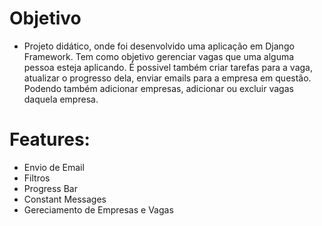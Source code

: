 # Objetivo

- Projeto didático, onde foi desenvolvido uma aplicação em Django Framework. 
Tem como objetivo gerenciar vagas que uma alguma pessoa esteja aplicando. É possivel também criar tarefas para a vaga, atualizar o progresso dela, enviar emails para a empresa em questão.
Podendo também adicionar empresas, adicionar ou excluir vagas daquela empresa.






# Features: 

- Envio de Email
- Filtros
- Progress Bar
- Constant Messages
- Gereciamento de Empresas e Vagas

